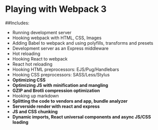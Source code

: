 # Playing with Webpack 3

##Includes:
- Running development server
- Hooking webpack with HTML, CSS, Images
- Adding Babel to webpack and using polyfills, transforms and presets
- Development server as an Express middleware
- Hot reloading
- Hooking React to webpack
- React hot reloading
- Hooking HTML preprocessors: EJS/Pug/Handlebars
- Hooking CSS preprocessors: SASS/Less/Stylus
- **Optimizing CSS**
- **Optimizing JS with minification and mangling**
- **GZIP and Brotli compression optimization**
- Hooking up markdown
- **Splitting the code to vendors and app, bundle analyzer**
- **Serverside render with react and express**
- **JS and CSS chunking**
- **Dynamic imports, React universal components and async JS/CSS loading**